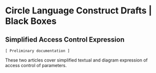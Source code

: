 ﻿Circle Language Construct Drafts | Black Boxes
==============================================

Simplified Access Control Expression
------------------------------------

`[ Preliminary documentation ]`

These two articles cover simplified textual and diagram expression of access control of parameters.
